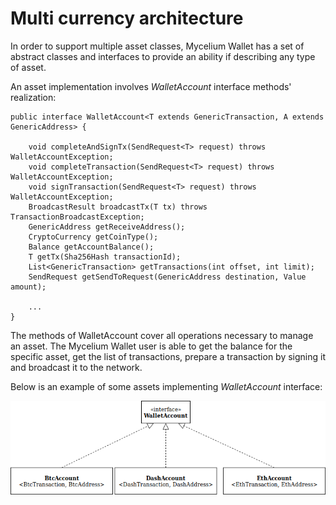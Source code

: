 # Multi currency architecture

In order to support multiple asset classes, Mycelium Wallet has a set of abstract classes 
and interfaces to provide an ability if describing any type of asset.

An asset implementation involves *WalletAccount* interface methods' realization:

```
public interface WalletAccount<T extends GenericTransaction, A extends GenericAddress> {

    void completeAndSignTx(SendRequest<T> request) throws WalletAccountException;
    void completeTransaction(SendRequest<T> request) throws WalletAccountException;
    void signTransaction(SendRequest<T> request) throws WalletAccountException; 
    BroadcastResult broadcastTx(T tx) throws TransactionBroadcastException; 
    GenericAddress getReceiveAddress();
    CryptoCurrency getCoinType();
    Balance getAccountBalance();  
    T getTx(Sha256Hash transactionId); 
    List<GenericTransaction> getTransactions(int offset, int limit); 
    SendRequest getSendToRequest(GenericAddress destination, Value amount); 

    ...
}

```
The methods of WalletAccount cover all operations necessary to manage an asset. 
The Mycelium Wallet user is able to get the balance for the specific asset, get the list of transactions,
prepare a transaction by signing it and broadcast it to the network. 

Below is an example of some assets implementing *WalletAccount* interface:

![Image](images/accs.png)

